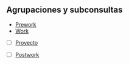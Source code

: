## Agrupaciones y subconsultas

- [Prework](Prework)
- [Work](Work)
- [ ] [Proyecto](Proyecto)
- [ ] [Postwork](Postwork)


